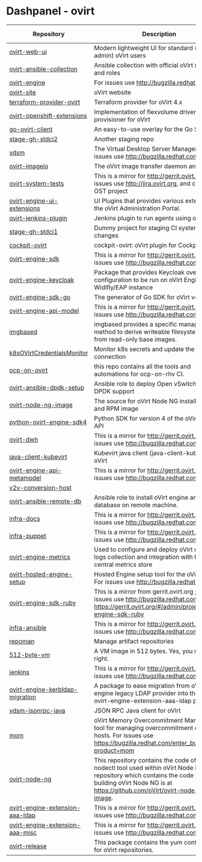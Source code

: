 
# Dashpanel - ovirt

| Repository | Description | Issues & PRs | Starred | Forks |
|---|---|---|---|---|
| [ovirt-web-ui](https://github.com/oVirt/ovirt-web-ui) | Modern lightweight UI for standard (non-admin) oVirt users | [54](https://github.com/ovirt/ovirt-web-ui/issues) | 81 | 65 |
| [ovirt-ansible-collection](https://github.com/oVirt/ovirt-ansible-collection) | Ansible collection with official oVirt modules and roles | [42](https://github.com/ovirt/ovirt-ansible-collection/issues) | 44 | 63 |
| [ovirt-engine](https://github.com/oVirt/ovirt-engine) | For issues use http://bugzilla.redhat.com | [29](https://github.com/ovirt/ovirt-engine/issues) | 332 | 210 |
| [ovirt-site](https://github.com/oVirt/ovirt-site) | oVirt website | [28](https://github.com/ovirt/ovirt-site/issues) | 71 | 297 |
| [terraform-provider-ovirt](https://github.com/oVirt/terraform-provider-ovirt) | Terraform provider for oVirt 4.x | [27](https://github.com/ovirt/terraform-provider-ovirt/issues) | 126 | 60 |
| [ovirt-openshift-extensions](https://github.com/oVirt/ovirt-openshift-extensions) | Implementation of flexvolume driver and provisioner for oVirt | [18](https://github.com/ovirt/ovirt-openshift-extensions/issues) | 32 | 16 |
| [go-ovirt-client](https://github.com/oVirt/go-ovirt-client) | An easy-to-use overlay for the Go SDK. | [17](https://github.com/ovirt/go-ovirt-client/issues) | 6 | 6 |
| [stage-gh-stdci2](https://github.com/oVirt/stage-gh-stdci2) | Another staging repo | [14](https://github.com/ovirt/stage-gh-stdci2/issues) | 1 | 2 |
| [vdsm](https://github.com/oVirt/vdsm) | The Virtual Desktop Server Manager. For issues use http://bugzilla.redhat.com. | [13](https://github.com/ovirt/vdsm/issues) | 104 | 128 |
| [ovirt-imageio](https://github.com/oVirt/ovirt-imageio) | The oVirt image transfer daemon and clients. | [11](https://github.com/ovirt/ovirt-imageio/issues) | 12 | 12 |
| [ovirt-system-tests](https://github.com/oVirt/ovirt-system-tests) | This is a mirror for http://gerrit.ovirt.org, for issues use http://jira.ovirt.org, and choose OST project | [7](https://github.com/ovirt/ovirt-system-tests/issues) | 14 | 28 |
| [ovirt-engine-ui-extensions](https://github.com/oVirt/ovirt-engine-ui-extensions) | UI Plugins that provides various extensions to the oVirt Administration Portal. | [7](https://github.com/ovirt/ovirt-engine-ui-extensions/issues) | 4 | 13 |
| [ovirt-jenkins-plugin](https://github.com/oVirt/ovirt-jenkins-plugin) | Jenkins plugin to run agents using oVirt | [6](https://github.com/ovirt/ovirt-jenkins-plugin/issues) | 3 | 2 |
| [stage-gh-stdci1](https://github.com/oVirt/stage-gh-stdci1) | Dummy project for staging CI system changes | [6](https://github.com/ovirt/stage-gh-stdci1/issues) | 1 | 2 |
| [cockpit-ovirt](https://github.com/oVirt/cockpit-ovirt) | cockpit-ovirt: oVirt plugin for Cockpit Project | [5](https://github.com/ovirt/cockpit-ovirt/issues) | 9 | 13 |
| [ovirt-engine-sdk](https://github.com/oVirt/ovirt-engine-sdk) | This is a mirror for http://gerrit.ovirt.org, for issues use http://bugzilla.redhat.com | [5](https://github.com/ovirt/ovirt-engine-sdk/issues) | 78 | 77 |
| [ovirt-engine-keycloak](https://github.com/oVirt/ovirt-engine-keycloak) | Package that provides Keycloak overlay configuration to be run on oVirt Engine&#39;s Widlfly/EAP instance | [5](https://github.com/ovirt/ovirt-engine-keycloak/issues) | 1 | 2 |
| [ovirt-engine-sdk-go](https://github.com/oVirt/ovirt-engine-sdk-go) | The generator of Go SDK for oVirt v4.0&#43; | [4](https://github.com/ovirt/ovirt-engine-sdk-go/issues) | 20 | 25 |
| [ovirt-engine-api-model](https://github.com/oVirt/ovirt-engine-api-model) | This is a mirror for http://gerrit.ovirt.org, for issues use http://bugzilla.redhat.com | [4](https://github.com/ovirt/ovirt-engine-api-model/issues) | 18 | 19 |
| [imgbased](https://github.com/oVirt/imgbased) | imgbased provides a specific management method to derive writeable filesystem layers from read-only base images. | [4](https://github.com/ovirt/imgbased/issues) | 6 | 5 |
| [k8sOVirtCredentialsMonitor](https://github.com/oVirt/k8sOVirtCredentialsMonitor) | Monitor k8s secrets and update the oVirt connection | [3](https://github.com/ovirt/k8sOVirtCredentialsMonitor/issues) | 2 | 2 |
| [ocp-on-ovirt](https://github.com/oVirt/ocp-on-ovirt) | this repo contains all the tools and automations for ocp-on-rhv CI. | [2](https://github.com/ovirt/ocp-on-ovirt/issues) | 8 | 9 |
| [ovirt-ansible-dpdk-setup](https://github.com/oVirt/ovirt-ansible-dpdk-setup) | Ansible role to deploy Open vSwitch with DPDK support | [2](https://github.com/ovirt/ovirt-ansible-dpdk-setup/issues) | 8 | 4 |
| [ovirt-node-ng-image](https://github.com/oVirt/ovirt-node-ng-image) | The source for oVirt Node NG installer ISO and RPM image | [2](https://github.com/ovirt/ovirt-node-ng-image/issues) | 6 | 7 |
| [python-ovirt-engine-sdk4](https://github.com/oVirt/python-ovirt-engine-sdk4) | Python SDK for version 4 of the oVirt Engine API | [2](https://github.com/ovirt/python-ovirt-engine-sdk4/issues) | 4 | 14 |
| [ovirt-dwh](https://github.com/oVirt/ovirt-dwh) | This is a mirror for http://gerrit.ovirt.org, for issues use http://bugzilla.redhat.com | [2](https://github.com/ovirt/ovirt-dwh/issues) | 5 | 20 |
| [java-client-kubevirt](https://github.com/oVirt/java-client-kubevirt) | Kubevirt java client (java-client-kubevirt) for oVirt | [2](https://github.com/ovirt/java-client-kubevirt/issues) | 6 | 3 |
| [ovirt-engine-api-metamodel](https://github.com/oVirt/ovirt-engine-api-metamodel) | This is a mirror for http://gerrit.ovirt.org, for issues use http://bugzilla.redhat.com | [2](https://github.com/ovirt/ovirt-engine-api-metamodel/issues) | 4 | 3 |
| [v2v-conversion-host](https://github.com/oVirt/v2v-conversion-host) |  | [1](https://github.com/ovirt/v2v-conversion-host/issues) | 9 | 21 |
| [ovirt-ansible-remote-db](https://github.com/oVirt/ovirt-ansible-remote-db) | Ansible role to install oVirt engine and dwh database on remote machine. | [1](https://github.com/ovirt/ovirt-ansible-remote-db/issues) | 2 | 1 |
| [infra-docs](https://github.com/oVirt/infra-docs) | This is a mirror for http://gerrit.ovirt.org, for issues use http://bugzilla.redhat.com | [1](https://github.com/ovirt/infra-docs/issues) | 5 | 5 |
| [infra-puppet](https://github.com/oVirt/infra-puppet) | This is a mirror for http://gerrit.ovirt.org, for issues use http://bugzilla.redhat.com | [1](https://github.com/ovirt/infra-puppet/issues) | 1 | 1 |
| [ovirt-engine-metrics](https://github.com/oVirt/ovirt-engine-metrics) | Used to configure and deploy oVirt metrics, logs collection and integration with the central metrics store | [1](https://github.com/ovirt/ovirt-engine-metrics/issues) | 6 | 11 |
| [ovirt-hosted-engine-setup](https://github.com/oVirt/ovirt-hosted-engine-setup) | Hosted Engine setup tool for the oVirt project. For issues use http://bugzilla.redhat.com | [1](https://github.com/ovirt/ovirt-hosted-engine-setup/issues) | 15 | 24 |
| [ovirt-engine-sdk-ruby](https://github.com/oVirt/ovirt-engine-sdk-ruby) | This is a mirror from gerrit.ovirt.org ; for issues use http://bugzilla.redhat.com. See https://gerrit.ovirt.org/#/admin/projects/ovirt-engine-sdk-ruby | [1](https://github.com/ovirt/ovirt-engine-sdk-ruby/issues) | 17 | 9 |
| [infra-ansible](https://github.com/oVirt/infra-ansible) | This is a mirror for http://gerrit.ovirt.org, for issues use http://bugzilla.redhat.com | [1](https://github.com/ovirt/infra-ansible/issues) | 1 | 2 |
| [repoman](https://github.com/oVirt/repoman) | Manage artifact repositories | [1](https://github.com/ovirt/repoman/issues) | 4 | 2 |
| [512-byte-vm](https://github.com/oVirt/512-byte-vm) | A VM image in 512 bytes. Yes, you read it right. | [1](https://github.com/ovirt/512-byte-vm/issues) | 28 | 5 |
| [jenkins](https://github.com/oVirt/jenkins) | This is a mirror for http://gerrit.ovirt.org, for issues use http://bugzilla.redhat.com | [1](https://github.com/ovirt/jenkins/issues) | 16 | 9 |
| [ovirt-engine-kerbldap-migration](https://github.com/oVirt/ovirt-engine-kerbldap-migration) | A package to ease migration from oVirt engine legacy LDAP provider into the new ovirt-engine-extension-aaa-ldap provider. | [1](https://github.com/ovirt/ovirt-engine-kerbldap-migration/issues) | 4 | 1 |
| [vdsm-jsonrpc-java](https://github.com/oVirt/vdsm-jsonrpc-java) | JSON RPC Java client for oVirt | [1](https://github.com/ovirt/vdsm-jsonrpc-java/issues) | 5 | 9 |
| [mom](https://github.com/oVirt/mom) | oVirt Memory Overcommitment Manager, a tool for managing overcommitment on KVM hosts. For issues use https://bugzilla.redhat.com/enter_bug.cgi?product=mom | [1](https://github.com/ovirt/mom/issues) | 12 | 14 |
| [ovirt-node-ng](https://github.com/oVirt/ovirt-node-ng) | This repository contains the code of the nodectl tool used within oVirt Node NG. The repository which contains the code for building oVirt Node NG is at https://github.com/oVirt/ovirt-node-ng-image. | [1](https://github.com/ovirt/ovirt-node-ng/issues) | 14 | 12 |
| [ovirt-engine-extension-aaa-ldap](https://github.com/oVirt/ovirt-engine-extension-aaa-ldap) | This is a mirror for http://gerrit.ovirt.org, for issues use http://bugzilla.redhat.com | [1](https://github.com/ovirt/ovirt-engine-extension-aaa-ldap/issues) | 10 | 11 |
| [ovirt-engine-extension-aaa-misc](https://github.com/oVirt/ovirt-engine-extension-aaa-misc) | This is a mirror for http://gerrit.ovirt.org, for issues use http://bugzilla.redhat.com | [1](https://github.com/ovirt/ovirt-engine-extension-aaa-misc/issues) | 2 | 6 |
| [ovirt-release](https://github.com/oVirt/ovirt-release) | This package contains the yum configuration for oVirt repositories. | [1](https://github.com/ovirt/ovirt-release/issues) | 8 | 11 |
